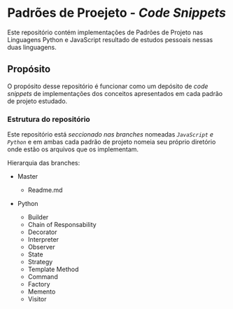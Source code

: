 # Padrões de Proejeto - *Code Snippets*
Este repositório contém implementações de Padrões de Projeto nas Linguagens Python e JavaScript resultado de estudos pessoais nessas duas linguagens.

## Propósito
O propósito desse repositório é funcionar como um depósito de *code snippets* de implementações dos conceitos apresentados em cada padrão de projeto estudado.

### Estrutura do repositório
Este repositório está _seccionado nas branches_ nomeadas *`JavaScript` e `Python`* e em ambas cada padrão de projeto nomeia seu próprio diretório onde estão os arquivos que os implementam.

Hierarquia das branches:
* Master
  * Readme.md

* Python
  * Builder
  * Chain of Responsability
  * Decorator
  * Interpreter
  * Observer
  * State
  * Strategy
  * Template Method
  * Command
  * Factory
  * Memento
  * Visitor

